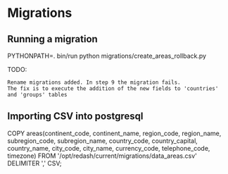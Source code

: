 # Migrations

## Running a migration

PYTHONPATH=. bin/run python migrations/create_areas_rollback.py

TODO:
    
    Rename migrations added. In step 9 the migration fails.
    The fix is to execute the addition of the new fields to 'countries' and 'groups' tables

## Importing CSV into postgresql
COPY areas(continent_code, continent_name, region_code, region_name, subregion_code, subregion_name, country_code, country_capital, country_name, city_code, city_name, currency_code, telephone_code, timezone) FROM '/opt/redash/current/migrations/data_areas.csv' DELIMITER ',' CSV;
